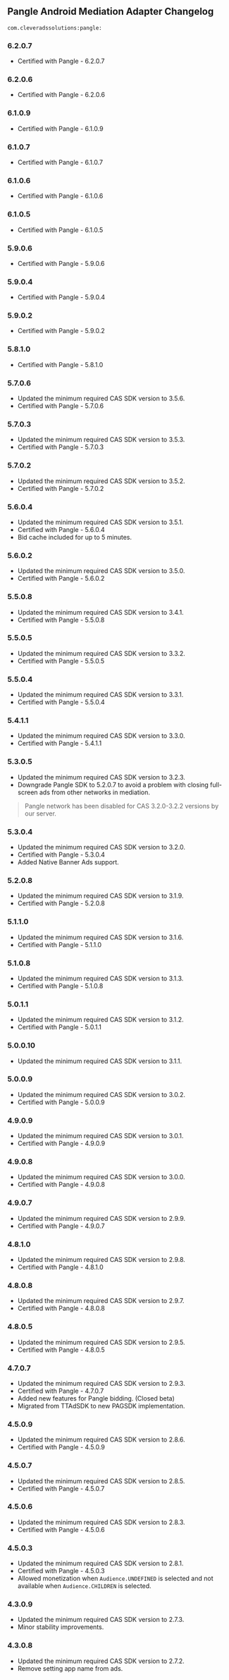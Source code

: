 ## Pangle Android Mediation Adapter Changelog
`com.cleveradssolutions:pangle:`

### 6.2.0.7
- Certified with Pangle - 6.2.0.7

### 6.2.0.6
- Certified with Pangle - 6.2.0.6

### 6.1.0.9
- Certified with Pangle - 6.1.0.9

### 6.1.0.7
- Certified with Pangle - 6.1.0.7

### 6.1.0.6
- Certified with Pangle - 6.1.0.6

### 6.1.0.5
- Certified with Pangle - 6.1.0.5

### 5.9.0.6
- Certified with Pangle - 5.9.0.6

### 5.9.0.4
- Certified with Pangle - 5.9.0.4

### 5.9.0.2
- Certified with Pangle - 5.9.0.2

### 5.8.1.0
- Certified with Pangle - 5.8.1.0

### 5.7.0.6
- Updated the minimum required CAS SDK version to 3.5.6.
- Certified with Pangle - 5.7.0.6

### 5.7.0.3
- Updated the minimum required CAS SDK version to 3.5.3.
- Certified with Pangle - 5.7.0.3

### 5.7.0.2
- Updated the minimum required CAS SDK version to 3.5.2.
- Certified with Pangle - 5.7.0.2

### 5.6.0.4
- Updated the minimum required CAS SDK version to 3.5.1.
- Certified with Pangle - 5.6.0.4
- Bid cache included for up to 5 minutes.

### 5.6.0.2
- Updated the minimum required CAS SDK version to 3.5.0.
- Certified with Pangle - 5.6.0.2

### 5.5.0.8
- Updated the minimum required CAS SDK version to 3.4.1.
- Certified with Pangle - 5.5.0.8

### 5.5.0.5
- Updated the minimum required CAS SDK version to 3.3.2.
- Certified with Pangle - 5.5.0.5

### 5.5.0.4
- Updated the minimum required CAS SDK version to 3.3.1.
- Certified with Pangle - 5.5.0.4

### 5.4.1.1
- Updated the minimum required CAS SDK version to 3.3.0.
- Certified with Pangle - 5.4.1.1

### 5.3.0.5
- Updated the minimum required CAS SDK version to 3.2.3.
- Downgrade Pangle SDK to 5.2.0.7 to avoid a problem with closing full-screen ads from other networks in mediation.
> Pangle network has been disabled for CAS 3.2.0-3.2.2 versions by our server.

### 5.3.0.4
- Updated the minimum required CAS SDK version to 3.2.0.
- Certified with Pangle - 5.3.0.4
- Added Native Banner Ads support.

### 5.2.0.8
- Updated the minimum required CAS SDK version to 3.1.9.
- Certified with Pangle - 5.2.0.8

### 5.1.1.0
- Updated the minimum required CAS SDK version to 3.1.6.
- Certified with Pangle - 5.1.1.0

### 5.1.0.8
- Updated the minimum required CAS SDK version to 3.1.3.
- Certified with Pangle - 5.1.0.8

### 5.0.1.1
- Updated the minimum required CAS SDK version to 3.1.2.
- Certified with Pangle - 5.0.1.1

### 5.0.0.10
- Updated the minimum required CAS SDK version to 3.1.1.

### 5.0.0.9
- Updated the minimum required CAS SDK version to 3.0.2.
- Certified with Pangle - 5.0.0.9

### 4.9.0.9
- Updated the minimum required CAS SDK version to 3.0.1.
- Certified with Pangle - 4.9.0.9

### 4.9.0.8
- Updated the minimum required CAS SDK version to 3.0.0.
- Certified with Pangle - 4.9.0.8

### 4.9.0.7
- Updated the minimum required CAS SDK version to 2.9.9.
- Certified with Pangle - 4.9.0.7

### 4.8.1.0
- Updated the minimum required CAS SDK version to 2.9.8.
- Certified with Pangle - 4.8.1.0

### 4.8.0.8
- Updated the minimum required CAS SDK version to 2.9.7.
- Certified with Pangle - 4.8.0.8

### 4.8.0.5
- Updated the minimum required CAS SDK version to 2.9.5.
- Certified with Pangle - 4.8.0.5

### 4.7.0.7
- Updated the minimum required CAS SDK version to 2.9.3.
- Certified with Pangle - 4.7.0.7
- Added new features for Pangle bidding. (Closed beta)
- Migrated from TTAdSDK to new PAGSDK implementation.

### 4.5.0.9
- Updated the minimum required CAS SDK version to 2.8.6.
- Certified with Pangle - 4.5.0.9

### 4.5.0.7
- Updated the minimum required CAS SDK version to 2.8.5.
- Certified with Pangle - 4.5.0.7

### 4.5.0.6
- Updated the minimum required CAS SDK version to 2.8.3.
- Certified with Pangle - 4.5.0.6

### 4.5.0.3
- Updated the minimum required CAS SDK version to 2.8.1.
- Certified with Pangle - 4.5.0.3
- Allowed monetization when `Audience.UNDEFINED` is selected and not available when `Audience.CHILDREN` is selected.

### 4.3.0.9
- Updated the minimum required CAS SDK version to 2.7.3.
- Minor stability improvements.

### 4.3.0.8
- Updated the minimum required CAS SDK version to 2.7.2.
- Remove setting app name from ads.